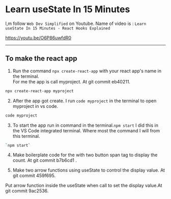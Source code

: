 # Learn useState In 15 Minutes 

I,m follow `Web Dev Simplified` on Youtube.
Name of video is :
    `Learn useState In 15 Minutes - React Hooks Explained`

https://youtu.be/O6P86uwfdR0
___

## To make the react app
 1. Run the command `npx create-react-app` with your react app's name in the terminal.\
 For me the app is call myproject. At git commit eb40211.
 ```bash
npx create-react-app myproject
 ```
2. After the app got create. I run `code myproject` in the terminal to open myproject in vs code.
 ```bash
code myproject
 ```
3. To start the app run in command in the terminal.`npm start` I did this in the VS Code integrated terminal. Where most the command I will from this terminal.
```bash
`npm start`
```
4. Make boilerplate code for the with two button span tag to display the count. At git commit b7b6cd1 .

5. Make two arrow functions using useState to control the display value. At git commit 459f695.


Put arrow function inside the useState when call to set the display value.At git commit 9ac2536.


